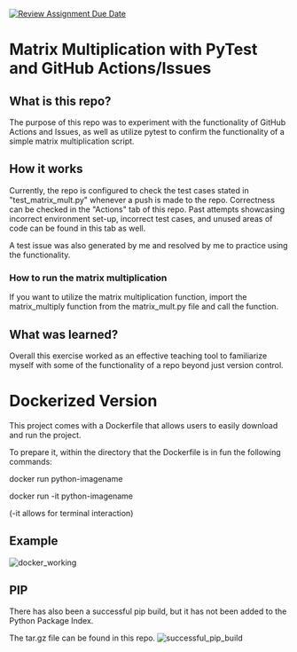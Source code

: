 [![Review Assignment Due Date](https://classroom.github.com/assets/deadline-readme-button-24ddc0f5d75046c5622901739e7c5dd533143b0c8e959d652212380cedb1ea36.svg)](https://classroom.github.com/a/5WunfJN-)

# Matrix Multiplication with PyTest and GitHub Actions/Issues

## What is this repo?
The purpose of this repo was to experiment with the functionality of GitHub Actions and Issues, as well as utilize pytest to confirm the functionality of a simple matrix multiplication script.

## How it works
Currently, the repo is configured to check the test cases stated in "test_matrix_mult.py" whenever a push is made to the repo. Correctness can be checked in the "Actions" tab of this repo. Past attempts showcasing incorrect environment set-up, incorrect test cases, and unused areas of code can be found in this tab as well. 

A test issue was also generated by me and resolved by me to practice using the functionality.

### How to run the matrix multiplication
If you want to utilize the matrix multiplication function, import the matrix_multiply function from the matrix_mult.py file and call the function.   

## What was learned?
Overall this exercise worked as an effective teaching tool to familiarize myself with some of the functionality of a repo beyond just version control.

# Dockerized Version
This project comes with a Dockerfile that allows users to easily download and run the project.

To prepare it, within the directory that the Dockerfile is in fun the following commands:

docker run python-imagename

docker run -it python-imagename

(-it allows for terminal interaction)

## Example
![docker_working](https://github.com/EC530/ci-cd-AidanNowa/assets/98485635/67e9a61e-9ee6-4b0a-ac9b-f4939325c24c)


## PIP
There has also been a successful pip build, but it has not been added to the Python Package Index.

The tar.gz file can be found in this repo.
![successful_pip_build](https://github.com/EC530/ci-cd-AidanNowa/assets/98485635/a6c10c39-447e-4912-a8c6-53b88b06d07f)





